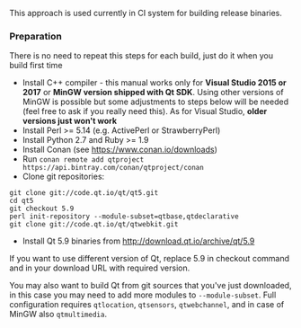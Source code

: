 This approach is used currently in CI system for building release binaries.

### Preparation

There is no need to repeat this steps for each build, just do it when you build first time

* Install C++ compiler - this manual works only for **Visual Studio 2015 or 2017** or **MinGW version shipped with Qt SDK**. Using other versions of MinGW is possible but some adjustments to steps below will be needed (feel free to ask if you really need this). As for Visual Studio, **older versions just won't work**
* Install Perl >= 5.14 (e.g. ActivePerl or StrawberryPerl)
* Install Python 2.7 and Ruby >= 1.9
* Install Conan (see https://www.conan.io/downloads)
* Run `conan remote add qtproject https://api.bintray.com/conan/qtproject/conan`
* Clone git repositories:
```
git clone git://code.qt.io/qt/qt5.git
cd qt5
git checkout 5.9
perl init-repository --module-subset=qtbase,qtdeclarative
git clone git://code.qt.io/qt/qtwebkit.git
```
* Install Qt 5.9 binaries from http://download.qt.io/archive/qt/5.9

If you want to use different version of Qt, replace 5.9 in checkout command and in your download URL with required version.

You may also want to build Qt from git sources that you've just downloaded, in this case you may need to add more modules to `--module-subset`. Full configuration requires `qtlocation`, `qtsensors`, `qtwebchannel`, and in case of MinGW also `qtmultimedia`.
